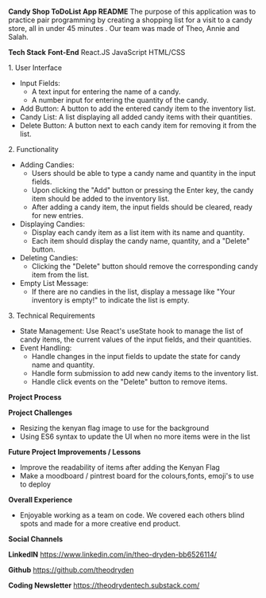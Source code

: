 **Candy Shop ToDoList App README**
The purpose of this application was to practice pair programming by creating a shopping list for a visit to a candy store, all in under 45 minutes . Our team was made of Theo, Annie and Salah. 

**Tech Stack**
**Font-End**
React.JS
JavaScript
HTML/CSS

1.⁠ ⁠User Interface
   - Input Fields: 
     - A text input for entering the name of a candy.
     - A number input for entering the quantity of the candy.
   - Add Button: A button to add the entered candy item to the inventory list.
   - Candy List: A list displaying all added candy items with their quantities.
   - Delete Button: A button next to each candy item for removing it from the list.

2.⁠ ⁠Functionality
   - Adding Candies: 
     - Users should be able to type a candy name and quantity in the input fields.
     - Upon clicking the "Add" button or pressing the Enter key, the candy item should be added to the inventory list.
     - After adding a candy item, the input fields should be cleared, ready for new entries.
   - Displaying Candies:
     - Display each candy item as a list item with its name and quantity.
     - Each item should display the candy name, quantity, and a "Delete" button.
   - Deleting Candies:
     - Clicking the "Delete" button should remove the corresponding candy item from the list.
   - Empty List Message:
     - If there are no candies in the list, display a message like "Your inventory is empty!" to indicate the list is empty.

3.⁠ ⁠Technical Requirements
   - State Management: Use React's useState hook to manage the list of candy items, the current values of the input fields, and their quantities.
   - Event Handling: 
     - Handle changes in the input fields to update the state for candy name and quantity.
     - Handle form submission to add new candy items to the inventory list.
     - Handle click events on the "Delete" button to remove items.


**Project Process**


**Project Challenges**
- Resizing the kenyan flag image to use for the background
- Using ES6 syntax to update the UI when no more items were in the list


**Future Project Improvements / Lessons**
- Improve the readability of items after adding the Kenyan Flag
- Make a moodboard / pintrest board for the colours,fonts, emoji's to use to deploy


**Overall Experience**
- Enjoyable working as a team on code. We covered each others blind spots and made for a more creative end product. 

  
**Social Channels**


**LinkedIN**
https://www.linkedin.com/in/theo-dryden-bb6526114/

**Github**
https://github.com/theodryden

**Coding Newsletter**
https://theodrydentech.substack.com/
